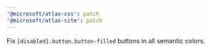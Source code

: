 ```yaml
---
'@microsoft/atlas-css': patch
'@microsoft/atlas-site': patch
---
```


Fix `[disabled].button.button-filled` buttons in all semantic colors.
